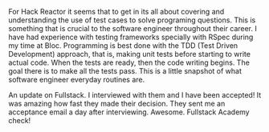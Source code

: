 For Hack Reactor it seems that to get in its all about covering and understanding the use of test cases to solve programing questions. This is something that is crucial to the software engineer throughout their career. I have had experience with testing frameworks specially with RSpec during my time at Bloc. Programming is best done with the TDD (Test Driven Development) approach, that is, making unit tests before starting to write actual code. When the tests are ready, then the code writing begins. The goal there is to make all the tests pass. This is a little snapshot of what software engineer everyday routines are.

An update on Fullstack. I interviewed with them and I have been accepted! It was amazing how fast they made their decision. They sent me an acceptance email a day after interviewing. Awesome. Fullstack Academy check!
